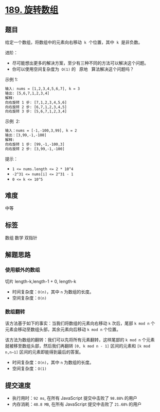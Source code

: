 # [189. 旋转数组](https://leetcode-cn.com/problems/rotate-array/)

## 题目

给定一个数组，将数组中的元素向右移动  `k`  个位置，其中  `k`  是非负数。

进阶：

- 尽可能想出更多的解决方案，至少有三种不同的方法可以解决这个问题。
- 你可以使用空间复杂度为  `O(1)` 的   原地   算法解决这个问题吗？

示例 1:

```txt
输入: nums = [1,2,3,4,5,6,7], k = 3
输出: [5,6,7,1,2,3,4]
解释:
向右旋转 1 步: [7,1,2,3,4,5,6]
向右旋转 2 步: [6,7,1,2,3,4,5]
向右旋转 3 步: [5,6,7,1,2,3,4]
```

示例  2:

```txt
输入：nums = [-1,-100,3,99], k = 2
输出：[3,99,-1,-100]
解释:
向右旋转 1 步: [99,-1,-100,3]
向右旋转 2 步: [3,99,-1,-100]
```

提示：

- `1 <= nums.length <= 2 * 10^4`
- `-2^31 <= nums[i] <= 2^31 - 1`
- `0 <= k <= 10^5`

## 难度

中等

## 标签

数组 数学 双指针

## 解题思路

### 使用额外的数组

切片 length-k,length-1 + 0, length-k

- 时间复杂度：`O(n)`，其中 `n` 为数组的长度。
- 空间复杂度：`O(n)`

### 数组翻转

该方法基于如下的事实：当我们将数组的元素向右移动 `k` 次后，尾部 `k mod n` 个元素会移动至数组头部，其余元素向后移动 `k mod n` 个位置。

该方法为数组的翻转：我们可以先将所有元素翻转，这样尾部的 `k mod n` 个元素就被移至数组头部，然后我们再翻转 `[0, k mod n - 1]` 区间的元素和 `[k mod n,n−1]` 区间的元素即能得到最后的答案。

- 时间复杂度：`O(n)`，其中 `n` 为数组的长度。
- 空间复杂度：`O(1)`

## 提交速度

- 执行用时：`92 ms`, 在所有 JavaScript 提交中击败了 `98.88%` 的用户
- 内存消耗：`48.8 MB`, 在所有 JavaScript 提交中击败了 `21.68%` 的用户
